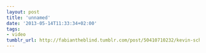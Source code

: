 ```yaml
---
layout: post
title: 'unnamed'
date: '2013-05-14T11:33:34+02:00'
tags:
- video
tumblr_url: http://fabiantheblind.tumblr.com/post/50410710232/kevin-schires-saz-first-hour-with-toy-brick
---
```

